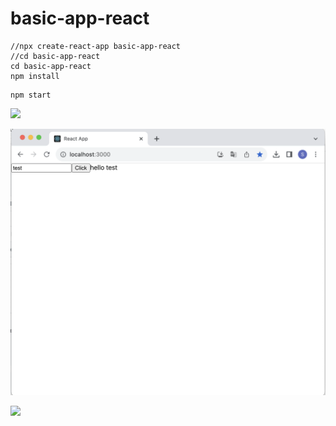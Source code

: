 # basic-app-react

```
//npx create-react-app basic-app-react
//cd basic-app-react
cd basic-app-react
npm install
```

```
npm start
```

![](attach_files/screenshot0.png?raw=true)

![](attach_files/screenshot1.png?raw=true)

![](attach_files/screenshot2.png?raw=true)
